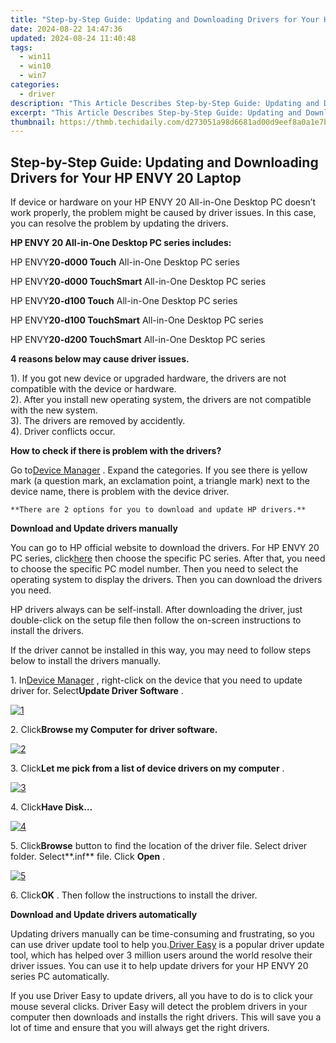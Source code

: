 ```yaml
---
title: "Step-by-Step Guide: Updating and Downloading Drivers for Your HP ENVY 20 Laptop"
date: 2024-08-22 14:47:36
updated: 2024-08-24 11:40:48
tags:
  - win11
  - win10
  - win7
categories:
  - driver
description: "This Article Describes Step-by-Step Guide: Updating and Downloading Drivers for Your HP ENVY 20 Laptop"
excerpt: "This Article Describes Step-by-Step Guide: Updating and Downloading Drivers for Your HP ENVY 20 Laptop"
thumbnail: https://thmb.techidaily.com/d273051a98d6681ad00d9eef8a0a1e7b14cf2a7e1a69ef55a0c0753824f4548a.jpg
---
```


## Step-by-Step Guide: Updating and Downloading Drivers for Your HP ENVY 20 Laptop

If device or hardware on your HP ENVY 20 All-in-One Desktop PC doesn’t work properly, the problem might be caused by driver issues. In this case, you can resolve the problem by updating the drivers.

 **HP ENVY 20 All-in-One Desktop PC series includes:**

  HP ENVY**20-d000 Touch** All-in-One Desktop PC series

 HP ENVY**20-d000 TouchSmart** All-in-One Desktop PC series

 HP ENVY**20-d100 Touch** All-in-One Desktop PC series

 HP ENVY**20-d100 TouchSmart** All-in-One Desktop PC series

 HP ENVY**20-d200 TouchSmart** All-in-One Desktop PC series

  **4 reasons below may cause driver issues.** 

 1). If you got new device or upgraded hardware, the drivers are not compatible with the device or hardware.  
 2). After you install new operating system, the drivers are not compatible with the new system.  
 3). The drivers are removed by accidently.  
 4). Driver conflicts occur.

  **How to check if there is problem with the drivers?** 

 Go to[Device Manager](https://tools.techidaily.com/drivereasy/download/) . Expand the categories. If you see there is yellow mark (a question mark, an exclamation point, a triangle mark) next to the device name, there is problem with the device driver.

    **There are 2 options for you to download and update HP drivers.** 

 **Download and Update drivers manually**

 You can go to HP official website to download the drivers. For HP ENVY 20 PC series, click[here](http://h20180.www2.hp.com/apps/Nav?h%5Fpagetype=s-002&h%5Flang=en&h%5Fcc=us&h%5Fproduct=5295883&h%5Fclient=S-A-R163-1&h%5Fpage=hpcom&lang=en&cc=us) then choose the specific PC series. After that, you need to choose the specific PC model number. Then you need to select the operating system to display the drivers. Then you can download the drivers you need.

 HP drivers always can be self-install. After downloading the driver, just double-click on the setup file then follow the on-screen instructions to install the drivers.

  If the driver cannot be installed in this way, you may need to follow steps below to install the drivers manually.

 1\. In[Device Manager](https://tools.techidaily.com/drivereasy/download/) , right-click on the device that you need to update driver for. Select**Update Driver Software** .

 [![1](https://images.drivereasy.com/wp-content/uploads/2015/11/1.png)](https://images.drivereasy.com/wp-content/uploads/2015/11/1.png) 

 2\. Click**Browse my Computer for driver software.** 

 [![2](https://images.drivereasy.com/wp-content/uploads/2015/11/2-500x366.png)](https://images.drivereasy.com/wp-content/uploads/2015/11/2.png) 

 3\. Click**Let me pick from a list of device drivers on my computer** .

 [![3](https://images.drivereasy.com/wp-content/uploads/2015/11/3-500x366.png)](https://images.drivereasy.com/wp-content/uploads/2015/11/3.png) 

 4\. Click**Have Disk…** 

 [![4](https://images.drivereasy.com/wp-content/uploads/2015/11/4-500x366.png)](https://images.drivereasy.com/wp-content/uploads/2015/11/4.png) 

 5\. Click**Browse** button to find the location of the driver file. Select driver folder. Select**.inf** file. Click **Open** .

[![5](https://images.drivereasy.com/wp-content/uploads/2015/11/5.png)](https://images.drivereasy.com/wp-content/uploads/2015/11/5.png) 

 6\. Click**OK** . Then follow the instructions to install the driver.

  **Download and Update drivers automatically** 

 Updating drivers manually can be time-consuming and frustrating, so you can use driver update tool to help you.[Driver Easy](https://tools.techidaily.com/drivereasy/download/) is a popular driver update tool, which has helped over 3 million users around the world resolve their driver issues. You can use it to help update drivers for your HP ENVY 20 series PC automatically.

  If you use Driver Easy to update drivers, all you have to do is to click your mouse several clicks. Driver Easy will detect the problem drivers in your computer then downloads and installs the right drivers. This will save you a lot of time and ensure that you will always get the right drivers.

<ins class="adsbygoogle"
     style="display:block"
     data-ad-format="autorelaxed"
     data-ad-client="ca-pub-7571918770474297"
     data-ad-slot="1223367746"></ins>



<ins class="adsbygoogle"
     style="display:block"
     data-ad-client="ca-pub-7571918770474297"
     data-ad-slot="8358498916"
     data-ad-format="auto"
     data-full-width-responsive="true"></ins>
